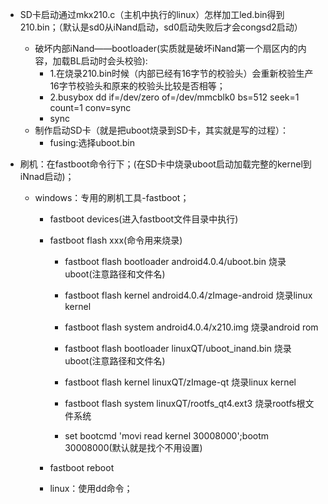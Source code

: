   - SD卡启动通过mkx210.c（主机中执行的linux）怎样加工led.bin得到210.bin；（默认是sd0从iNand启动，sd0启动失败后才会congsd2启动）
    - 破坏内部iNand——bootloader(实质就是破坏iNand第一个扇区内的内容，加载BL启动时会头校验):  
      - 1.在烧录210.bin时候（内部已经有16字节的校验头）会重新校验生产16字节校验头和原来的校验头比较是否相等；  
      - 2.busybox dd if=/dev/zero of=/dev/mmcblk0 bs=512 seek=1 count=1 conv=sync   
      - sync   
    - 制作启动SD卡（就是把uboot烧录到SD卡，其实就是写的过程）： 
      - fusing:选择uboot.bin  
      
  - 刷机：在fastboot命令行下；(在SD卡中烧录uboot启动加载完整的kernel到iNnad启动)；
    - windows：专用的刷机工具-fastboot；  
      - fastboot devices(进入fastboot文件目录中执行)  
      - fastboot flash xxx(命令用来烧录)    
        - fastboot flash bootloader android4.0.4/uboot.bin        烧录uboot(注意路径和文件名)  
        - fastboot flash kernel android4.0.4/zImage-android       烧录linux   kernel  
        - fastboot flash system android4.0.4/x210.img             烧录android rom      
        
        - fastboot flash bootloader linuxQT/uboot_inand.bin         烧录uboot(注意路径和文件名)    
        - fastboot flash kernel linuxQT/zImage-qt                   烧录linux   kernel    
        - fastboot flash system linuxQT/rootfs_qt4.ext3             烧录rootfs根文件系统      
        - set bootcmd 'movi read kernel 30008000';bootm 30008000(默认就是找个不用设置)  
        
      - fastboot reboot  
        
      - linux：使用dd命令；  
  
